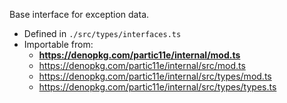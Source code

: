 Base interface for exception data.

- Defined in `./src/types/interfaces.ts`
- Importable from:
  - **https://denopkg.com/partic11e/internal/mod.ts**
  - https://denopkg.com/partic11e/internal/src/mod.ts
  - https://denopkg.com/partic11e/internal/src/types/mod.ts
  - https://denopkg.com/partic11e/internal/src/types/types.ts
